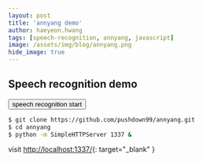 ```yaml
---
layout: post
title: 'annyang demo' 
author: haeyeon.hwang
tags: [speech-recognition, annyang, javascript]
image: /assets/img/blog/annyang.png
hide_image: true
---
```


## **Speech recognition demo**

<div class='annyang-demo-block container'>
  <div class='annyang-demo'></div>
</div>
<button class="annyang-demo-btn">speech recognition start</button>

~~~bash
$ git clone https://github.com/pushdown99/annyang.git
$ cd annyang
$ python -m SimpleHTTPServer 1337 &
~~~

visit [http://localhost:1337/](http://localhost:1337/){: target="_blank" } 